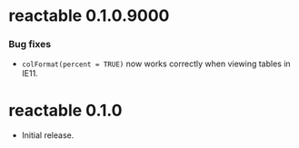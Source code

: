 # reactable 0.1.0.9000

### Bug fixes

* `colFormat(percent = TRUE)` now works correctly when viewing tables in IE11.

# reactable 0.1.0

* Initial release.
